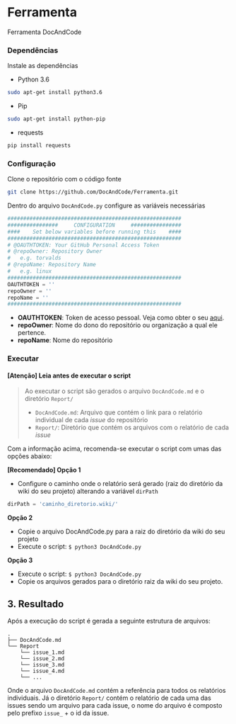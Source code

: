 # Ferramenta
Ferramenta DocAndCode

### Dependências

Instale as dependências
* Python 3.6
````bash
sudo apt-get install python3.6
````
* Pip
````bash
sudo apt-get install python-pip
````
* requests
````bash
pip install requests
````

### Configuração

Clone o repositório com o código fonte

````bash
git clone https://github.com/DocAndCode/Ferramenta.git
````

Dentro do arquivo ````DocAndCode.py```` configure as variáveis necessárias

````python
#######################################################
################     CONFIGURATION     ################
####    Set below variables before running this    ####
#######################################################
# @OAUTHTOKEN: Your GitHub Personal Access Token
# @repoOwner: Repository Owner
#   e.g. torvalds
# @repoName: Repository Name
#   e.g. linux
#######################################################
OAUTHTOKEN = ''
repoOwner = ''
repoName = ''
#######################################################
````

* **OAUTHTOKEN**: Token de acesso pessoal. Veja como obter o seu [aqui](https://help.github.com/articles/creating-a-personal-access-token-for-the-command-line/).
* **repoOwner**: Nome do dono do repositório ou organização a qual ele pertence.
* **repoName**: Nome do repositório

### Executar

#### [Atenção] Leia antes de executar o script
> Ao executar o script são gerados o arquivo ````DocAndCode.md```` e o diretório ````Report/````
>
> * ````DocAndCode.md````: Arquivo que contém o link para o relatório individual de cada _issue_ do repositório
> * ````Report/````: Diretório que contém os arquivos com o relatório de cada _issue_

Com a informação acima, recomenda-se executar o script com umas das opções abaixo:

**[Recomendado] Opção 1**
* Configure o caminho onde o relatório será gerado (raiz do diretório da wiki do seu projeto) alterando a variável ````dirPath````
````python
dirPath = 'caminho_diretorio.wiki/'
````

**Opção 2**
* Copie o arquivo DocAndCode.py para a raiz do diretório da wiki do seu projeto
* Execute o script:
````$ python3 DocAndCode.py````

**Opção 3**
* Execute o script:
````$ python3 DocAndCode.py````
* Copie os arquivos gerados para o diretório raiz da wiki do seu projeto.

## 3. Resultado

Após a execução do script é gerada a seguinte estrutura de arquivos:

````
.
├── DocAndCode.md
└── Report
    └── issue_1.md
    └── issue_2.md
    └── issue_3.md
    └── issue_4.md
    └── ...
````

Onde o arquivo ````DocAndCode.md```` contém a referência para todos os relatórios individuais.
Já o diretório ````Report/```` contém o relatório de cada uma das issues sendo um arquivo para cada issue, o nome do arquivo é composto pelo prefixo ````issue_```` + o id da issue.
